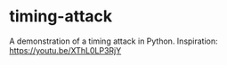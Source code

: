 # timing-attack
A demonstration of a timing attack in Python. Inspiration: https://youtu.be/XThL0LP3RjY

